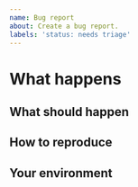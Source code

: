 ```yaml
---
name: Bug report
about: Create a bug report.
labels: 'status: needs triage'
---
```


# What happens

## What should happen

## How to reproduce

## Your environment
